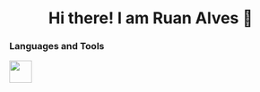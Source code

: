 <h1 align=center>Hi there! I am Ruan Alves 👋 </h1>
<h3 align=left>Languages and Tools</h3>
<img  width=40 height=40 src="https://cdn.jsdelivr.net/gh/devicons/devicon/icons/adonisjs/adonisjs-original.svg" />
          
